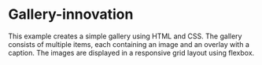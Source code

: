 # Gallery-innovation
This example creates a simple gallery using HTML and CSS. The gallery consists of multiple items, each containing an image and an overlay with a caption. The images are displayed in a responsive grid layout using flexbox.
